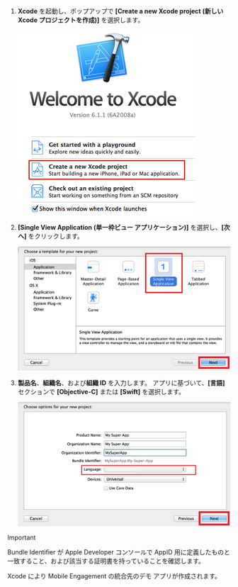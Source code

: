 1. **Xcode** を起動し、ポップアップで **[Create a new Xcode project (新しい Xcode プロジェクトを作成)]** を選択します。
   
    ![](./media/mobile-engagement-create-new-ios-app/xcode-new-project.png)
2. **[Single View Application (単一枠ビュー アプリケーション)]** を選択し、**[次へ]** をクリックします。
   
    ![](./media/mobile-engagement-create-new-ios-app/xcode-simple-view.png)
3. **製品名**、**組織名**、および**組織 ID** を入力します。 アプリに基づいて、**[言語]** セクションで **[Objective-C]** または **[Swift]** を選択します。
   
    ![](./media/mobile-engagement-create-new-ios-app/xcode-project-props.png)

> [!IMPORTANT]
> Bundle Identifier が Apple Developer コンソールで AppID 用に定義したものと一致すること、および該当する証明書を持っていることを確認します。 
> 
> 

Xcode により Mobile Engagement の統合先のデモ アプリが作成されます。

